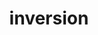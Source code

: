 ---
layout: recommendation
parent: DNA
title: inversion
definition: 
    Inversion: a sequence change where, compared to a reference sequence, **more than one nucleotide** replacing the original sequence are the reverse complement of the original sequence.
discussion:
    Is the change AAGC to TTCG an inversion?: No, an inversion would change AAGC to GCTT, its <b>revese-complement</b>. TTCG is only the <b>complement</b> of AAGC.
    Is the change AAGC to CGAA an inversion?: No, an inversion would change AAGC to GCTT, its <b>revese-complement</b>. CGAA is only the <b>reverse</b> of AAGC.
---